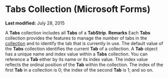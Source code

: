 
# Tabs Collection (Microsoft Forms)

 **Last modified:** July 28, 2015


A  **Tabs** collection includes all **Tabs** of a **TabStrip**.
 **Remarks**
Each  **Tabs** collection provides the features to manage the number of tabs in the [collection](b8bdf64f-5920-1ae9-16d0-b26d09524a30.md) and to identify the tab that is currently in use.
The default value of the  **Tabs** collection identifies the current **Tab** of a collection.
A  **Tab** object has a unique name and index value within a **Tabs** collection. You can reference a **Tab** either by its name or its index value. The index value reflects the ordinal position of the **Tab** within the collection. The index of the first **Tab** in a collection is 0; the index of the second **Tab** is 1; and so on.
